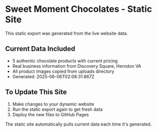 # Sweet Moment Chocolates - Static Site

This static export was generated from the live website data.

## Current Data Included
- 5 authentic chocolate products with current pricing
- Real business information from Discovery Square, Herndon VA
- All product images copied from uploads directory
- Generated: 2025-06-06T02:08:31.867Z

## To Update This Site
1. Make changes to your dynamic website
2. Run the static export again to get fresh data
3. Deploy the new files to GitHub Pages

The static site automatically pulls current data each time it's generated.
